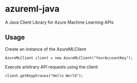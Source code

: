 # azureml-java
A Java Client Library for Azure Machine Learning APIs

## Usage

Create an instance of the AzureMLClient

```
AzureMLClient client = new AzureMLClient("YourAccountKey");
```

Execute arbitrary API requests using the client:
```
client.getKeyphrases("Hello World");
```
